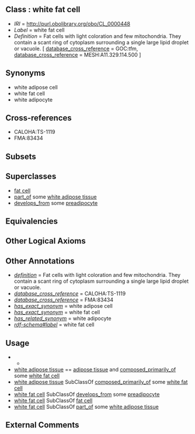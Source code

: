 
## Class : white fat cell

 * *IRI* = http://purl.obolibrary.org/obo/CL_0000448
 * *Label* = white fat cell
 * *Definition* = Fat cells with light coloration and few mitochondria. They contain a scant ring of cytoplasm surrounding a single large lipid droplet or vacuole. [ [database_cross_reference](../../ef/oboInOwl#hasDbXref.md) = GOC:tfm, [database_cross_reference](../../ef/oboInOwl#hasDbXref.md) = MESH:A11.329.114.500 ]

## Synonyms

 * white adipose cell
 * white fat cell
 * white adipocyte

## Cross-references

 * CALOHA:TS-1119
 * FMA:83434

## Subsets


## Superclasses

 * [fat cell](../../CL/36/CL_0000136.md)
 * [part_of](../../BFO/50/BFO_0000050.md) some [white adipose tissue](../../UBERON/47/UBERON_0001347.md)
 * [develops_from](../../RO/02/RO_0002202.md) some [preadipocyte](../../CL/34/CL_0002334.md)

## Equivalencies


## Other Logical Axioms


## Other Annotations

 * *[definition](../../IAO/15/IAO_0000115.md)* = Fat cells with light coloration and few mitochondria. They contain a scant ring of cytoplasm surrounding a single large lipid droplet or vacuole.
 * *[database_cross_reference](../../ef/oboInOwl#hasDbXref.md)* = CALOHA:TS-1119
 * *[database_cross_reference](../../ef/oboInOwl#hasDbXref.md)* = FMA:83434
 * *[has_exact_synonym](../../ym/oboInOwl#hasExactSynonym.md)* = white adipose cell
 * *[has_exact_synonym](../../ym/oboInOwl#hasExactSynonym.md)* = white fat cell
 * *[has_related_synonym](../../ym/oboInOwl#hasRelatedSynonym.md)* = white adipocyte
 * *[rdf-schema#label](../../el/rdf-schema#label.md)* = white fat cell

## Usage

 * -
 * [white adipose tissue](../../UBERON/47/UBERON_0001347.md) == [adipose tissue](../../UBERON/13/UBERON_0001013.md) and [composed_primarily_of](../../RO/73/RO_0002473.md) some [white fat cell](../../CL/48/CL_0000448.md)
 * [white adipose tissue](../../UBERON/47/UBERON_0001347.md) SubClassOf [composed_primarily_of](../../RO/73/RO_0002473.md) some [white fat cell](../../CL/48/CL_0000448.md)
 * [white fat cell](../../CL/48/CL_0000448.md) SubClassOf [develops_from](../../RO/02/RO_0002202.md) some [preadipocyte](../../CL/34/CL_0002334.md)
 * [white fat cell](../../CL/48/CL_0000448.md) SubClassOf [fat cell](../../CL/36/CL_0000136.md)
 * [white fat cell](../../CL/48/CL_0000448.md) SubClassOf [part_of](../../BFO/50/BFO_0000050.md) some [white adipose tissue](../../UBERON/47/UBERON_0001347.md)

## External Comments

